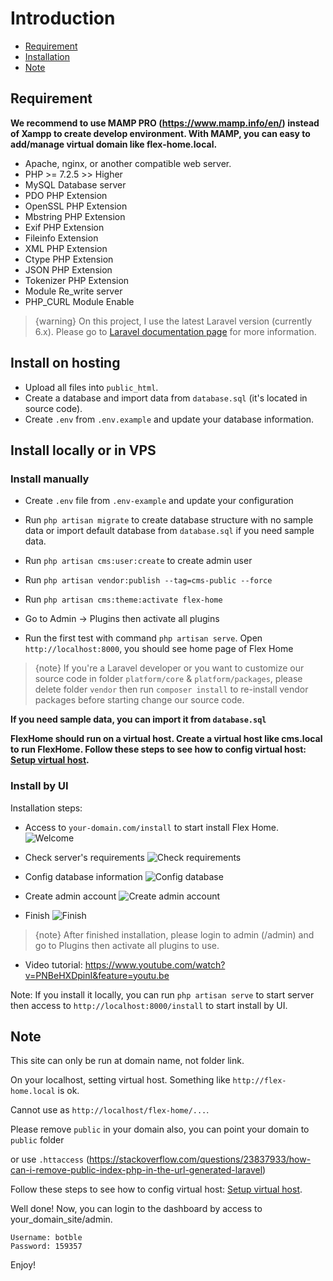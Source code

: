 # Introduction
- [Requirement](#requirement)
- [Installation](#installation)
- [Note](#note)

<a name="requirement"></a>
## Requirement

**We recommend to use MAMP PRO (https://www.mamp.info/en/) instead of Xampp to create develop environment. With MAMP, you can easy to add/manage virtual domain like flex-home.local.**

- Apache, nginx, or another compatible web server.
- PHP >= 7.2.5 >> Higher
- MySQL Database server
- PDO PHP Extension
- OpenSSL PHP Extension
- Mbstring PHP Extension
- Exif PHP Extension
- Fileinfo Extension
- XML PHP Extension
- Ctype PHP Extension
- JSON PHP Extension
- Tokenizer PHP Extension
- Module Re_write server
- PHP_CURL Module Enable

>  {warning} On this project, I use the latest Laravel version (currently 6.x). Please go to [Laravel documentation page](https://laravel.com/docs) for more information.

<a name="installation"></a>
## Install on hosting

- Upload all files into `public_html`.
- Create a database and import data from `database.sql` (it's located in source code).
- Create `.env` from `.env.example` and update your database information.

## Install locally or in VPS

### Install manually

* Create `.env` file from `.env-example` and update your configuration

* Run `php artisan migrate` to create database structure with no sample data or import default database from `database.sql` if you need sample data.

* Run `php artisan cms:user:create` to create admin user

* Run `php artisan vendor:publish --tag=cms-public --force`

* Run `php artisan cms:theme:activate flex-home`

* Go to Admin -> Plugins then activate all plugins

* Run the first test with command `php artisan serve`. Open `http://localhost:8000`, you should see home page of Flex Home

> {note} If you're a Laravel developer or you want to customize our source code in folder `platform/core` & `platform/packages`, 
> please delete folder `vendor` then run `composer install` to re-install vendor packages before starting change our source code.

**If you need sample data, you can import it from `database.sql`**

**FlexHome should run on a virtual host. Create a virtual host like cms.local to run FlexHome. Follow these steps to see how to config virtual host: [Setup virtual host](/flex-home/2.3/virtualhost).** 

### Install by UI
Installation steps:

- Access to `your-domain.com/install` to start install Flex Home.
![Welcome](https://botble.com/storage/docs/install-ul/1.png)

- Check server's requirements
![Check requirements](https://botble.com/storage/docs/install-ul/2.png)

- Config database information
![Config database](https://botble.com/storage/docs/install-ul/3.png)

- Create admin account
![Create admin account](https://botble.com/storage/docs/install-ul/5.png)

- Finish
![Finish](https://botble.com/storage/docs/install-ul/6.png)

> {note} After finished installation, please login to admin (/admin) and go to Plugins then activate all plugins to use. 

- Video tutorial: https://www.youtube.com/watch?v=PNBeHXDpinI&feature=youtu.be

Note: If you install it locally, you can run `php artisan serve` to start server then access to `http://localhost:8000/install` to start install by UI.


<a name="note"></a>
## Note

This site can only be run at domain name, not folder link.

On your localhost, setting virtual host. Something like `http://flex-home.local` is ok.

Cannot use as `http://localhost/flex-home/...`.

Please remove `public` in your domain also, you can point your domain to `public` folder

or use `.httaccess` (https://stackoverflow.com/questions/23837933/how-can-i-remove-public-index-php-in-the-url-generated-laravel)

Follow these steps to see how to config virtual host: [Setup virtual host](/flex-home/2.x/virtualhost).

Well done! Now, you can login to the dashboard by access to your_domain_site/admin.

    Username: botble
    Password: 159357

Enjoy!
